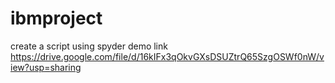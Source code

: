 # ibmproject
create a script using spyder
demo link
https://drive.google.com/file/d/16kIFx3qOkvGXsDSUZtrQ65SzgOSWf0nW/view?usp=sharing

